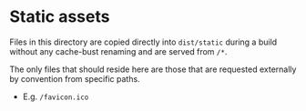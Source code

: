 # Static assets

Files in this directory are copied directly into `dist/static` during a build without any cache-bust renaming and are served from `/*`.

The only files that should reside here are those that are requested externally by convention from specific paths.

- E.g. `/favicon.ico`
